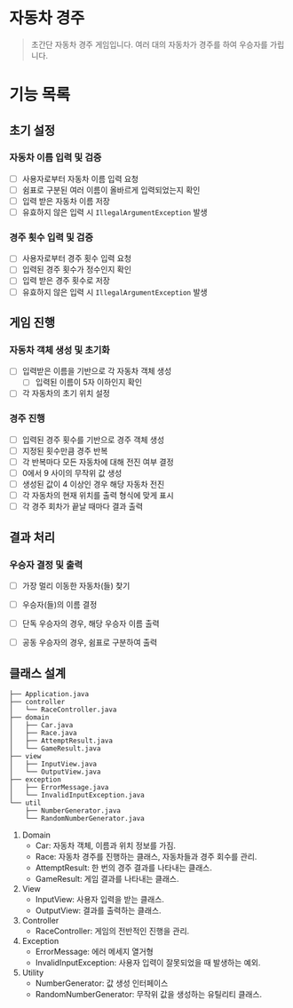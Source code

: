 # 자동차 경주

> 초간단 자동차 경주 게임입니다.
> 여러 대의 자동차가 경주를 하여 우승자를 가립니다.

# 기능 목록

## 초기 설정
### 자동차 이름 입력 및 검증
- [ ] 사용자로부터 자동차 이름 입력 요청
- [ ] 쉼표로 구분된 여러 이름이 올바르게 입력되었는지 확인
- [ ] 입력 받은 자동차 이름 저장
- [ ] 유효하지 않은 입력 시 `IllegalArgumentException` 발생

### 경주 횟수 입력 및 검증
- [ ] 사용자로부터 경주 횟수 입력 요청
- [ ] 입력된 경주 횟수가 정수인지 확인
- [ ] 입력 받은 경주 횟수로 저장
- [ ] 유효하지 않은 입력 시 `IllegalArgumentException` 발생

## 게임 진행
### 자동차 객체 생성 및 초기화
- [ ] 입력받은 이름을 기반으로 각 자동차 객체 생성
  - [ ] 입력된 이름이 5자 이하인지 확인
- [ ] 각 자동차의 초기 위치 설정

### 경주 진행
- [ ] 입력된 경주 횟수를 기반으로 경주 객체 생성
- [ ] 지정된 횟수만큼 경주 반복
- [ ] 각 반복마다 모든 자동차에 대해 전진 여부 결정
- [ ] 0에서 9 사이의 무작위 값 생성
- [ ] 생성된 값이 4 이상인 경우 해당 자동차 전진
- [ ] 각 자동차의 현재 위치를 출력 형식에 맞게 표시
- [ ] 각 경주 회차가 끝날 때마다 결과 출력

## 결과 처리
### 우승자 결정 및 출력
- [ ] 가장 멀리 이동한 자동차(들) 찾기
- [ ] 우승자(들)의 이름 결정
- [ ] 단독 우승자의 경우, 해당 우승자 이름 출력
- [ ] 공동 우승자의 경우, 쉼표로 구분하여 출력


## 클래스 설계

```text
├── Application.java
├── controller
│   └── RaceController.java
├── domain
│   ├── Car.java
│   ├── Race.java
│   ├── AttemptResult.java
│   └── GameResult.java
├── view
│   ├── InputView.java
│   └── OutputView.java
├── exception
│   ├── ErrorMessage.java
│   └── InvalidInputException.java
└── util
    ├── NumberGenerator.java
    └── RandomNumberGenerator.java
```

1. Domain
   - Car: 자동차 객체, 이름과 위치 정보를 가짐.
   - Race: 자동차 경주를 진행하는 클래스, 자동차들과 경주 회수를 관리.
   - AttemptResult: 한 번의 경주 결과를 나타내는 클래스.
   - GameResult: 게임 결과를 나타내는 클래스.
2. View
   - InputView: 사용자 입력을 받는 클래스.
   - OutputView: 결과를 출력하는 클래스.
3. Controller
   - RaceController: 게임의 전반적인 진행을 관리.
4. Exception
   - ErrorMessage: 에러 메세지 열거형
   - InvalidInputException: 사용자 입력이 잘못되었을 때 발생하는 예외.
5. Utility
   - NumberGenerator: 값 생성 인터페이스
   - RandomNumberGenerator: 무작위 값을 생성하는 유틸리티 클래스.
